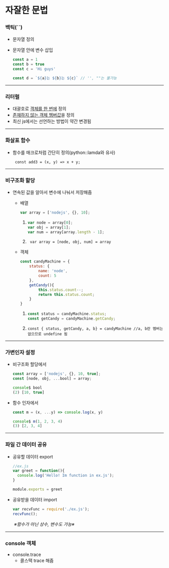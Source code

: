 # 자잘한 문법

### 백틱(``)

- 문자열 정의

- 문자열 안에 변수 삽입

  ```js
  const a = 1
  const b = true
  const c = 'Hi guys'
  
  const d = `${a}는 ${b}는 ${c}` // '', ""는 불가능
  ```

----

### 리터럴

- 대괄호로 <u>객체를 한 번에</u> 정의
- <u>존재하지 않는 객체 멤버값</u>을 정의
- 최신 js에서는 선언하는 방법이 약간 변경됨

----

### 화살표 함수

- 함수를 매크로처럼 간단히 정의(python::lamda와 유사)

  ` const add3 = (x, y) => x + y;`

----

### 비구조화 할당

- 연속된 값을 알아서 변수에 나눠서 저장해줌

  * 배열

    ``` js
    var array = ['nodejs', {}, 10]; 
    ```

    1. ```js
       var node = array[0];
       var obj = array[1];
       var num = array[array.length - 1];
       ```

    2. ` var array = [node, obj, num] = array`

  * 객체

    ```js
    const candyMachine = {
        status: {
            name: 'node',
            count: 5
        },
        getCandy(){
            this.status.count--;
            return this.status.count;
        }
    }
    ```

    1. ```js
       const status = candyMachine.status;
       const getCandy = candyMachine.getCandy;
       ```

    2. `const { status, getCandy, a, b} = candyMachine //a, b란 멤버는 없으므로 undefine 됨`

---

### 가변인자 설정

- 비구조화 할당에서

  ```js
  const array = ['nodejs', {}, 10, true];
  const [node, obj, ...bool] = array;
  
  console$ bool
  (2) [10, true]
  ```

- 함수 인자에서

  ```js
  const m = (x, ...y) => console.log(x, y)
  
  console$ m(1, 2, 3, 4)
  (3) [2, 3, 4]
  ```

---

### 파일 간 데이터 공유

- 공유할 데이터 export

  ```js
  //ex.js
  var greet = function(){
  	console.log('Hello! Im function in ex.js');
  }
  
  module.exports = greet
  ```

- 공유받을 데이터 import

  ```js
  var recvFunc = require('./ex.js');
  recvFunc();
  ```

  ​	*※함수가 아닌 상수, 변수도 가능※*

-----

### console 객체

- console.trace
  - 콜스택 trace 해줌